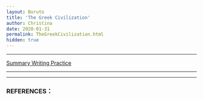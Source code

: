 ```yaml
---
layout: Boruto
title: 'The Greek Civilization'
author: Christina
date: 2020-01-31
permalink: TheGreekCivilization.html
hidden: true
---
```


---

[Summary Writing Practice](http://www.lonelyreader.com/ignis-doctrinae/)

---





---

### REFERENCES：

